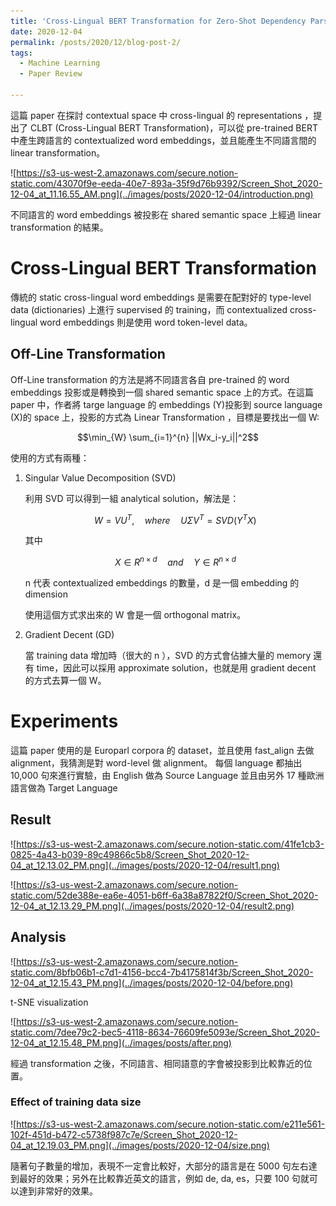 ```yaml
---
title: 'Cross-Lingual BERT Transformation for Zero-Shot Dependency Parsing'
date: 2020-12-04
permalink: /posts/2020/12/blog-post-2/
tags:
  - Machine Learning
  - Paper Review

---
```


這篇 paper 在探討 contextual space 中 cross-lingual 的 representations ，提出了 CLBT (Cross-Lingual BERT Transformation)，可以從 pre-trained BERT 中產生跨語言的 contextualized word embeddings，並且能產生不同語言間的 linear transformation。

![https://s3-us-west-2.amazonaws.com/secure.notion-static.com/43070f9e-eeda-40e7-893a-35f9d76b9392/Screen_Shot_2020-12-04_at_11.16.55_AM.png](../images/posts/2020-12-04/introduction.png)

不同語言的 word embeddings 被投影在 shared semantic space 上經過 linear transformation 的結果。

# Cross-Lingual BERT Transformation

傳統的 static cross-lingual word embeddings 是需要在配對好的 type-level data (dictionaries) 上進行 supervised 的 training，而 contextualized cross-lingual word embeddings 則是使用 word token-level data。

## Off-Line Transformation

Off-Line transformation 的方法是將不同語言各自 pre-trained 的 word embeddings 投影或是轉換到一個 shared semantic space 上的方式。在這篇 paper 中，作者將 targe language 的 embeddings (Y)投影到 source language (X)的 space 上，投影的方式為 Linear Transformation ，目標是要找出一個 W:

$$\min_{W} \sum_{i=1}^{n} ||Wx_i-y_i||^2$$

使用的方式有兩種：

1. Singular Value Decomposition (SVD)

    利用 SVD 可以得到一組 analytical solution，解法是：

    $$W = VU^T,\quad where\quad U \Sigma V^T = SVD(Y^TX)$$

    其中

    $$X \in R^{n\times d} \quad and \quad Y \in R^{n\times d}$$

    n 代表 contextualized embeddings 的數量，d 是一個 embedding 的 dimension

    使用這個方式求出來的 W 會是一個 orthogonal matrix。

2. Gradient Decent (GD)

    當 training data 增加時（很大的 n ），SVD 的方式會佔據大量的 memory 還有 time，因此可以採用 approximate solution，也就是用 gradient decent 的方式去算一個 W。

# Experiments

這篇 paper 使用的是 Europarl corpora 的 dataset，並且使用 fast_align 去做 alignment，我猜測是對 word-level 做 alignment。 每個 language 都抽出 10,000 句來進行實驗，由 English 做為 Source Language 並且由另外 17 種歐洲語言做為 Target Language

## Result

![https://s3-us-west-2.amazonaws.com/secure.notion-static.com/41fe1cb3-0825-4a43-b039-89c49866c5b8/Screen_Shot_2020-12-04_at_12.13.02_PM.png](../images/posts/2020-12-04/result1.png)

![https://s3-us-west-2.amazonaws.com/secure.notion-static.com/52de388e-ea6e-4051-b6ff-6a38a87822f0/Screen_Shot_2020-12-04_at_12.13.29_PM.png](../images/posts/2020-12-04/result2.png)

## Analysis

![https://s3-us-west-2.amazonaws.com/secure.notion-static.com/8bfb06b1-c7d1-4156-bcc4-7b4175814f3b/Screen_Shot_2020-12-04_at_12.15.43_PM.png](../images/posts/2020-12-04/before.png)

t-SNE visualization

![https://s3-us-west-2.amazonaws.com/secure.notion-static.com/7dee79c2-bec5-4118-8634-76609fe5093e/Screen_Shot_2020-12-04_at_12.15.48_PM.png](../images/posts/after.png)

經過 transformation 之後，不同語言、相同語意的字會被投影到比較靠近的位置。

### Effect of training data size

![https://s3-us-west-2.amazonaws.com/secure.notion-static.com/e211e561-102f-451d-b472-c5738f987c7e/Screen_Shot_2020-12-04_at_12.19.03_PM.png](../images/posts/2020-12-04/size.png)

隨著句子數量的增加，表現不一定會比較好，大部分的語言是在 5000 句左右達到最好的效果；另外在比較靠近英文的語言，例如 de, da, es，只要 100 句就可以達到非常好的效果。